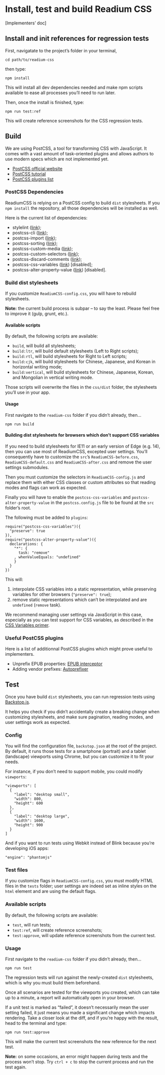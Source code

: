 # Install, test and build Readium CSS

[Implementers’ doc]

## Install and init references for regression tests

First, navigatate to the project’s folder in your terminal, 

```
cd path/to/readium-css
```

then type: 

```
npm install
```

This will install all dev dependencies needed and make npm scripts available to ease all processes you’ll need to run later.

Then, once the install is finished, type:

```
npm run test:ref
```

This will create reference screenshots for the CSS regression tests.

## Build

We are using PostCSS, a tool for transforming CSS with JavaScript. It comes with a vast amount of task-oriented plugins and allows authors to use modern specs which are not implemented yet.

- [PostCSS official website](http://postcss.org)
- [PostCSS tutorial](https://webdesign.tutsplus.com/tutorials/using-postcss-for-cross-browser-compatibility--cms-24567)
- [PostCSS plugins list](https://www.postcss.parts)

### PostCSS Dependencies

ReadiumCSS is relying on a PostCSS config to build `dist` stylesheets. If you `npm install` the repository, all those dependencies will be installed as well.

Here is the current list of dependencies: 

- stylelint ([link](https://stylelint.io/user-guide/postcss-plugin/));
- postcss-cli ([link](https://github.com/postcss/postcss-cli));
- postcss-import ([link](https://github.com/postcss/postcss-import));
- postcss-sorting ([link](https://github.com/hudochenkov/postcss-sorting));
- postcss-custom-media ([link](https://github.com/postcss/postcss-custom-media));
- postcss-custom-selectors ([link](https://github.com/postcss/postcss-custom-selectors));
- postcss-discard-comments ([link](https://github.com/ben-eb/postcss-discard-comments));
- postcss-css-variables ([link](https://github.com/MadLittleMods/postcss-css-variables)) [disabled];
- postcss-alter-property-value ([link](https://github.com/kunukn/postcss-alter-property-value)) [disabled].

### Build dist stylesheets

If you customize `ReadiumCSS-config.css`, you will have to rebuild stylesheets.

**Note:** the current build process is subpar – to say the least. Please feel free to improve it (gulp, grunt, etc.).

#### Available scripts

By default, the following scripts are available: 

- `build`, will build all stylesheets;
- `build:ltr`, will build default stylesheets (Left to Right scripts);
- `build:rtl`, will build stylesheets for Right to Left scripts;
- `build:cjk`, will build stylesheets for Chinese, Japanese, and Korean in horizontal writing mode; 
- `build:vertical`, will build stylesheets for Chinese, Japanese, Korean, and Mongolian in vertical writing mode.

Those scripts will overwrite the files in the `css/dist` folder, the stylesheets you’ll use in your app.

#### Usage

First navigate to the `readium-css` folder if you didn’t already, then…

```
npm run build
```

#### Building dist stylesheets for browsers which don’t support CSS variables

If you need to build stylesheets for IE11 or an early version of Edge (e.g. 14), then you can use most of ReadiumCSS, excepted user settings. You’ll consequently have to customize the `src`’s `ReadiumCSS-before.css`, `ReadiumCSS-default.css` and `ReadiumCSS-after.css` and remove the user settings submodules.

Then you must customize the selectors in `ReadiumCSS-config.js` and replace them with either CSS classes or custom attributes so that reading modes and flags can work as expected.

Finally you will have to enable the `postcss-css-variables` and `postcss-alter-property-value` in the `postcss.config.js` file to be found at the `src` folder’s root.

The following must be added to `plugins`: 

```
require("postcss-css-variables")({
  "preserve": true
}),
require("postcss-alter-property-value")({
  declarations: {
    "*": {
      task: "remove"
    , whenValueEquals: "undefined"
    }
  }
})
```

This will:

1. interpolate CSS variables into a static representation, while preserving variables for other browsers (`"preserve": true`);
2. remove static representations which can’t be interpolated and are `undefined` (`remove` task).

We recommend managing user settings via JavaScript in this case, especially as you can test support for CSS variables, as described in the [CSS Variables primer](../docs/CSS07-variables.md).

### Useful PostCSS plugins

Here is a list of additionnal PostCSS plugins which might prove useful to implementers.

- Unprefix EPUB properties: [EPUB interceptor](https://github.com/JayPanoz/postcss-epub-interceptor)
- Adding vendor prefixes: [Autoprefixer](https://github.com/postcss/autoprefixer)

## Test

Once you have build `dist` stylesheets, you can run regression tests using [Backstop.js](https://github.com/garris/BackstopJS).

It helps you check if you didn’t accidentally create a breaking change when customizing stylesheets, and make sure pagination, reading modes, and user settings work as expected.

### Config

You will find the configuration file, `backstop.json` at the root of the project. By default, it runs those tests for a smartphone (portrait) and a tablet (landscape) viewports using Chrome, but you can customize it to fit your needs.

For instance, if you don’t need to support mobile, you could modify `viewports`: 

```
"viewports": [
  {
    "label": "desktop small",
    "width": 800,
    "height": 600
  },
  {
    "label": "desktop large",
    "width": 1600,
    "height": 900
  }
]
```

And if you want to run tests using Webkit instead of Blink because you’re developing iOS apps:

```
"engine": "phantomjs"
```

### Test files

If you customize flags in `ReadiumCSS-config.css`, you must modify HTML files in the `tests` folder; user settings are indeed set as inline styles on the `html` element and are using the default flags.

### Available scripts

By default, the following scripts are available: 

- `test`, will run tests;
- `test:ref`, will create reference screenshots;
- `test:approve`, will update reference screenshots from the current test.

### Usage

First navigate to the `readium-css` folder if you didn’t already, then…

```
npm run test
```

The regression tests will run against the newly-created `dist` stylesheets, which is why you must build them beforehand.

Once all scenarios are tested for the viewports you created, which can take up to a minute, a report will automatically open in your browser.

If a unit test is marked as “failed”, it doesn’t necessarily mean the user setting failed, it just means you made a significant change which impacts rendering. Take a closer look at the diff, and if you’re happy with the result, head to the terminal and type:

```
npm run test:approve
```

This will make the current test screenshots the new reference for the next test.

**Note:** on some occasions, an error might happen during tests and the process won’t stop. Try `ctrl + c` to stop the current process and run the test again.